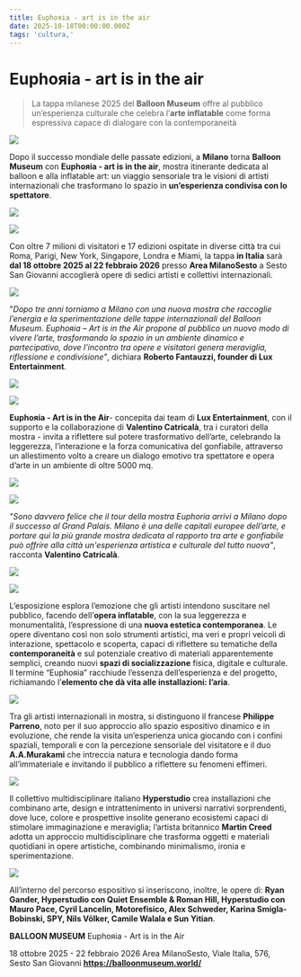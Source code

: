 ```yaml
---
title: Euphoяia - art is in the air
date: 2025-10-18T00:00:00.000Z
tags: 'cultura,'
---
```


# Euphoяia - art is in the air

>La tappa milanese 2025 del **Balloon Museum** offre al pubblico un’esperienza culturale che celebra l’**arte inflatable** come forma espressiva capace di dialogare con la contemporaneità

![](banner.jpg)

Dopo il successo mondiale delle passate edizioni, a **Milano** torna **Balloon Museum** con **Euphoяia - art is in the air**, mostra itinerante dedicata al balloon e alla inflatable art: un viaggio sensoriale tra le visioni di artisti internazionali che trasformano lo spazio in **un’esperienza condivisa con lo spettatore**.

![](1.jpg)

![](3.jpg)

Con oltre 7 milioni di visitatori e 17 edizioni ospitate in diverse città tra cui Roma, Parigi, New York, Singapore, Londra e Miami, la tappa **in Italia** sarà **dal 18 ottobre 2025 al 22 febbraio 2026**  presso **Area MilanoSesto** a Sesto San Giovanni accoglierà opere di sedici artisti e collettivi internazionali.

![](2.jpg)

"_Dopo tre anni torniamo a Milano con una nuova mostra che raccoglie l’energia e la sperimentazione delle tappe internazionali del Balloon Museum. Euphoяia – Art is in the Air propone al pubblico un nuovo modo di vivere l’arte, trasformando lo spazio in un ambiente dinamico e partecipativo, dove l’incontro tra opere e visitatori genera meraviglia, riflessione e condivisione"_, dichiara **Roberto Fantauzzi, founder di Lux Entertainment**.

![](4.jpg)

![](5.jpg)

**Euphoяia - Art is in the Air**- concepita dai team di **Lux Entertainment**, con il supporto e la collaborazione di **Valentino Catricalà**, tra i curatori della mostra - invita a riflettere sul potere trasformativo dell’arte, celebrando la leggerezza, l’interazione e la forza comunicativa del gonfiabile, attraverso un allestimento volto a creare un dialogo emotivo tra spettatore e opera d’arte in un ambiente di oltre 5000 mq.

![](6.jpg)

![](9.jpg)

_"Sono davvero felice che il tour della mostra Euphoria arrivi a Milano dopo il successo al Grand Palais. Milano è una delle capitali europee dell’arte, e portare qui la più grande mostra dedicata al rapporto tra arte e gonfiabile può offrire alla città un'esperienza artistica e culturale del tutto nuova"_, racconta **Valentino Catricalà**.

![](7.jpg)

![](8.jpg)

L’esposizione esplora l’emozione che gli artisti intendono suscitare nel pubblico, facendo dell’**opera inflatable**, con la sua leggerezza e monumentalità, l’espressione di una **nuova estetica contemporanea**. Le opere diventano così non solo strumenti artistici, ma veri e propri veicoli di interazione, spettacolo e scoperta, capaci di riflettere su tematiche della **contemporaneità** e sul potenziale creativo di materiali apparentemente semplici, creando nuovi **spazi di socializzazione** fisica, digitale e culturale. Il termine “Euphояia” racchiude l’essenza dell’esperienza e del progetto, richiamando l’**elemento che dà vita alle installazioni: l’aria**.
 
![](11.jpg)

Tra gli artisti internazionali in mostra, si distinguono il francese **Philippe Parreno**, noto per il suo approccio allo spazio espositivo dinamico e in evoluzione, che rende la visita un’esperienza unica giocando con i confini spaziali, temporali e con la percezione sensoriale del visitatore e il duo **A.A.Murakami** che intreccia natura e tecnologia dando forma all’immateriale e invitando il pubblico a riflettere su fenomeni effimeri.

![](10.jpg)

Il collettivo multidisciplinare italiano **Hyperstudio** crea installazioni che combinano arte, design e intrattenimento in universi narrativi sorprendenti, dove luce, colore e prospettive insolite generano ecosistemi capaci di stimolare immaginazione e meraviglia; l’artista britannico **Martin Creed** adotta un approccio multidisciplinare che trasforma oggetti e materiali quotidiani in opere artistiche, combinando minimalismo, ironia e sperimentazione.

![](12.jpg)

All’interno del percorso espositivo si inseriscono, inoltre, le opere di: **Ryan Gander, Hyperstudio con Quiet Ensemble & Roman Hill, Hyperstudio con Mauro Pace, Cyril Lancelin, Motorefisico, Alex Schweder, Karina Smigla-Bobinski, SPY, Nils Völker, Camile Walala e Sun Yitian**.

**BALLOON MUSEUM** Euphoяia - Art is in the Air

18 ottobre 2025 - 22 febbraio 2026
Area MilanoSesto, Viale Italia, 576, Sesto San Giovanni
**https://balloonmuseum.world/**
